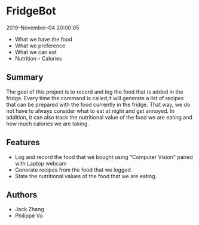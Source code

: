 # FridgeBot
2019-November-04 20:00:05

- What we have the food 
- What we preference 
- What we can eat 
- Nutrition - Calories

## Summary
The goal of this project is to record and log the food that is added in the fridge. Every time the command is called,it will generate a list of recipes that can be prepared with the food currently in the fridge. That way, we do not have to always consider what to eat at night and get annoyed. In addition, it can also track the nutritional value of the food we are eating and how much calories we are taking. 

## Features
- Log and record the food that we bought using "Computer Vision" paired with Laptop webcam
- Generate recipes from the food that we logged
- State the nutritional values of the food that we are eating.

## Authors
- Jack Zhang
- Philippe Vo